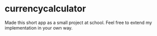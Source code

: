# currencycalculator

Made this short app as a small project at school. Feel free to extend my implementation in your own way.